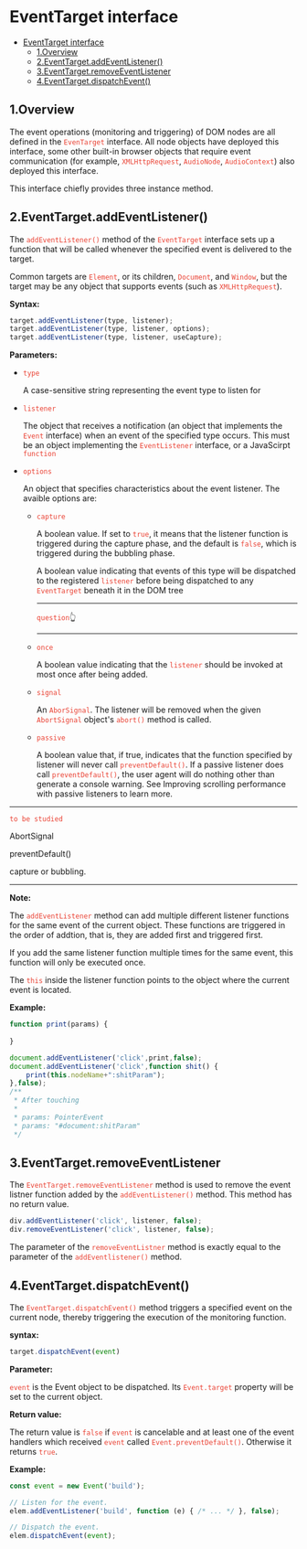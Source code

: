 # EventTarget interface

- [EventTarget interface](#eventtarget-interface)
  - [1.Overview](#1overview)
  - [2.EventTarget.addEventListener()](#2eventtargetaddeventlistener)
  - [3.EventTarget.removeEventListener](#3eventtargetremoveeventlistener)
  - [4.EventTarget.dispatchEvent()](#4eventtargetdispatchevent)

## 1.Overview

The event operations (monitoring and triggering) of DOM nodes are all defined in the <code style="color:#ea4335">EvenTarget</code> interface. All node objects have deployed this interface, some other built-in browser objects that require event communication (for example, <code style="color:#ea4335">XMLHttpRequest</code>, <code style="color:#ea4335">AudioNode</code>, <code style="color:#ea4335">AudioContext</code>) also deployed this interface.

This interface chiefly provides three instance method.

## 2.EventTarget.addEventListener()

The <code style="color:#ea4335">addEventListener()</code> method of the <code style="color:#ea4335">EventTarget</code> interface sets up a function that will be called whenever the specified event is delivered to the target.

Common targets are <code style="color:#ea4335">Element</code>, or its children, <code style="color:#ea4335">Document</code>, and <code style="color:#ea4335">Window</code>, but the target may be any object that supports events (such as <code style="color:#ea4335">XMLHttpRequest</code>).

**Syntax:**

```js
target.addEventListener(type, listener);
target.addEventListener(type, listener, options);
target.addEventListener(type, listener, useCapture);
```

**Parameters:**

- <code style="color:#ea4335">type</code>

    A case-sensitive string representing the event type to listen for

- <code style="color:#ea4335">listener</code>

    The object that receives a notification (an object that implements the <code style="color:#ea4335">Event</code> interface) when an event of the specified type occurs. This must be an object implementing the <code style="color:#ea4335">EventListener</code> interface, or a JavaScirpt <code style="color:#ea4335">function</code>

- <code style="color:#ea4335">options</code>
  
    An object that specifies characteristics about the event listener. The avaible options are:

  - <code style="color:#ea4335">capture</code>

    A boolean value. If set to <code style="color:#ea4335">true</code>, it means that the listener function is triggered during the capture phase, and the default is <code style="color:#ea4335">false</code>, which is triggered during the bubbling phase.

    A boolean value indicating that events of this type will be dispatched to the registered <code style="color:#ea4335">listener</code> before being dispatched to any <code style="color:#ea4335">EventTarget</code> beneath it in the DOM tree

    ---
    <code style="color:#ea4335">question</code>👆

    ---

  - <code style="color:#ea4335">once</code>

    A boolean value indicating that the <code style="color:#ea4335">listener</code> should be invoked at most once after being added.

  - <code style="color:#ea4335">signal</code>

    An <code style="color:#ea4335">AborSignal</code>. The listener will be removed when the given <code style="color:#ea4335">AbortSignal</code> object's <code style="color:#ea4335">abort()</code> method is called.

  - <code style="color:#ea4335">passive</code>

      A boolean value that, if true, indicates that the function specified by listener will never call <code style="color:#ea4335">preventDefault()</code>. If a passive listener does call <code style="color:#ea4335">preventDefault()</code>, the user agent will do nothing other than generate a console warning. See Improving scrolling performance with passive listeners to learn more.

---
<code style="color:#ea4335">to be studied</code>

AbortSignal

preventDefault()

capture or bubbling.

---

**Note:**

The <code style="color:#ea4335">addEventListener</code> method can add multiple different listener functions for the same event of the current object. These functions are triggered in the order of addtion, that is, they are added first and triggered first.

If you add the same listener function multiple times for the same event, this function will only be executed once.

The <code style="color:#ea4335">this</code> inside the listener function points to the object where the current event is located.

**Example:**

```js
function print(params) {
    
}

document.addEventListener('click',print,false);
document.addEventListener('click',function shit() {
    print(this.nodeName+":shitParam");
},false);
/**
 * After touching
 * 
 * params: PointerEvent
 * params: "#document:shitParam"
 */
```

## 3.EventTarget.removeEventListener

The <code style="color:#ea4335">EventTarget.removeEventListener</code> method is used to remove the event listner function added by the <code style="color:#ea4335">addEventListener()</code> method. This method has no return value.

```js
div.addEventListener('click', listener, false);
div.removeEventListener('click', listener, false);
```

The parameter of the <code style="color:#ea4335">removeEventListner</code> method is exactly equal to the parameter of the <code style="color:#ea4335">addEventlistener()</code> method.

## 4.EventTarget.dispatchEvent()

The <code style="color:#ea4335">EventTarget.dispatchEvent()</code> method triggers a specified event on the current node, thereby triggering the execution of the monitoring function.

**syntax:**

```js
target.dispatchEvent(event)
```

**Parameter:**

<code style="color:#ea4335">event</code> is the Event object to be dispatched. Its <code style="color:#ea4335">Event.target</code> property will be set to the current object.

**Return value:**

The return value is <code style="color:#ea4335">false</code> if <code style="color:#ea4335">event</code> is cancelable and at least one of the event handlers which received <code style="color:#ea4335">event</code> called <code style="color:#ea4335">Event.preventDefault()</code>. Otherwise it returns <code style="color:#ea4335">true</code>.

**Example:**

```js
const event = new Event('build');

// Listen for the event.
elem.addEventListener('build', function (e) { /* ... */ }, false);

// Dispatch the event.
elem.dispatchEvent(event);
```
